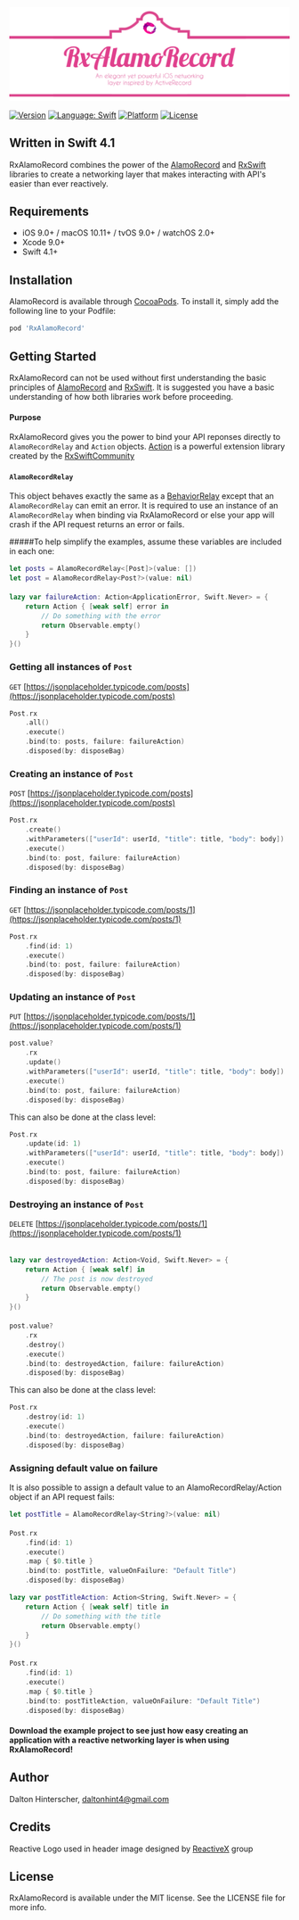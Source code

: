 ![RxAlamoRecord](https://github.com/Daltron/RxAlamoRecord/blob/master/RxAlamoRecord/Assets/rx_alamorecord.png?raw=true)

[![Version](https://img.shields.io/cocoapods/v/RxAlamoRecord.svg?style=flat)](http://cocoapods.org/pods/RxAlamoRecord)
<a href="https://developer.apple.com/swift"><img src="https://img.shields.io/badge/swift-4.1-4BC51D.svg?style=flat" alt="Language: Swift" /></a>
[![Platform](https://img.shields.io/cocoapods/p/RxAlamoRecord.svg?style=flat)](http://cocoapods.org/pods/RxAlamoRecord)
[![License](https://img.shields.io/cocoapods/l/RxAlamoRecord.svg?style=flat)](http://cocoapods.org/pods/RxAlamoRecord)

## Written in Swift 4.1

RxAlamoRecord combines the power of the [AlamoRecord](https://github.com/tunespeak/AlamoRecord) and [RxSwift](https://github.com/ReactiveX/RxSwift) libraries to create a networking layer that makes interacting with API's easier than ever reactively.


## Requirements

- iOS 9.0+ / macOS 10.11+ / tvOS 9.0+ / watchOS 2.0+
- Xcode 9.0+
- Swift 4.1+

## Installation

AlamoRecord is available through [CocoaPods](http://cocoapods.org). To install
it, simply add the following line to your Podfile:

```ruby
pod 'RxAlamoRecord'
```

## Getting Started

RxAlamoRecord can not be used without first understanding the basic principles of [AlamoRecord](https://github.com/tunespeak/AlamoRecord) and [RxSwift](https://github.com/ReactiveX/RxSwift). It is suggested you have a basic understanding of how both libraries work before proceeding.

#### Purpose

RxAlamoRecord gives you the power to bind your API reponses directly to `AlamoRecordRelay` and `Action` objects. [Action](https://github.com/RxSwiftCommunity/Action) is a powerful extension library created by the [RxSwiftCommunity](https://github.com/RxSwiftCommunity)

#### `AlamoRecordRelay`

This object behaves exactly the same as a [BehaviorRelay](https://github.com/ReactiveX/RxSwift/blob/4431b623751ac5525e8a8c2d6e82f29b983af07c/RxCocoa/Traits/BehaviorRelay.swift) except that an `AlamoRecordRelay` can emit an error. It is required to use an instance of an `AlamoRecordRelay` when binding via RxAlamoRecord or else your app will crash if the API request returns an error or fails.

#####To help simplify the examples, assume these variables are included in each one:

```swift
let posts = AlamoRecordRelay<[Post]>(value: [])
let post = AlamoRecordRelay<Post?>(value: nil)

lazy var failureAction: Action<ApplicationError, Swift.Never> = {
	return Action { [weak self] error in
   		// Do something with the error
    	return Observable.empty()
    }
}()

```

### Getting all instances of `Post` 

`GET` [https://jsonplaceholder.typicode.com/posts](https://jsonplaceholder.typicode.com/posts)

```swift
Post.rx
	.all() 
	.execute()
   	.bind(to: posts, failure: failureAction)
   	.disposed(by: disposeBag)
```

### Creating an instance of `Post`

`POST` [https://jsonplaceholder.typicode.com/posts](https://jsonplaceholder.typicode.com/posts)

```swift
Post.rx
	.create()
	.withParameters(["userId": userId, "title": title, "body": body]) 
	.execute()
   	.bind(to: post, failure: failureAction)
   	.disposed(by: disposeBag)
```

### Finding an instance of `Post`

`GET` [https://jsonplaceholder.typicode.com/posts/1](https://jsonplaceholder.typicode.com/posts/1)

```swift
Post.rx
	.find(id: 1)
	.execute()
   	.bind(to: post, failure: failureAction)
   	.disposed(by: disposeBag)
```

### Updating an instance of `Post`

`PUT` [https://jsonplaceholder.typicode.com/posts/1](https://jsonplaceholder.typicode.com/posts/1)

```swift
post.value?
	.rx
	.update()
	.withParameters(["userId": userId, "title": title, "body": body])
	.execute()
	.bind(to: post, failure: failureAction)
	.disposed(by: disposeBag)
```
This can also be done at the class level:

```swift
Post.rx
	.update(id: 1)
	.withParameters(["userId": userId, "title": title, "body": body])
	.execute()
	.bind(to: post, failure: failureAction)
	.disposed(by: disposeBag)
```

### Destroying an instance of `Post`

`DELETE` [https://jsonplaceholder.typicode.com/posts/1](https://jsonplaceholder.typicode.com/posts/1)

```swift

lazy var destroyedAction: Action<Void, Swift.Never> = {
	return Action { [weak self] in
		// The post is now destroyed
		return Observable.empty()
	}
}()

post.value?
	.rx
	.destroy()
	.execute()
	.bind(to: destroyedAction, failure: failureAction)
	.disposed(by: disposeBag)
```
This can also be done at the class level:

```swift
Post.rx
    .destroy(id: 1)
    .execute()
    .bind(to: destroyedAction, failure: failureAction)
    .disposed(by: disposeBag)
```

### Assigning default value on failure

It is also possible to assign a default value to an AlamoRecordRelay/Action object if an API request fails:

```swift
let postTitle = AlamoRecordRelay<String?>(value: nil)

Post.rx
	.find(id: 1)
	.execute()
	.map { $0.title }
	.bind(to: postTitle, valueOnFailure: "Default Title")
	.disposed(by: disposeBag)
```

```swift
lazy var postTitleAction: Action<String, Swift.Never> = {
	return Action { [weak self] title in
		// Do something with the title
		return Observable.empty()
	}
}()

Post.rx
	.find(id: 1)
	.execute()
	.map { $0.title }
	.bind(to: postTitleAction, valueOnFailure: "Default Title")
	.disposed(by: disposeBag)
```

#### Download the example project to see just how easy creating an application with a reactive networking layer is when using RxAlamoRecord!

## Author

Dalton Hinterscher, daltonhint4@gmail.com

## Credits

Reactive Logo used in header image designed by [ReactiveX](https://github.com/ReactiveX) group

## License

RxAlamoRecord is available under the MIT license. See the LICENSE file for more info.